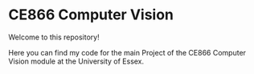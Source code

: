 # CE866 Computer Vision

Welcome to this repository!

Here you can find my code for the main Project of the CE866 Computer Vision module at the University of Essex.

